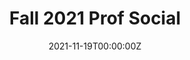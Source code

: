---
display_title: "Fall 2021 Prof Social"
title: "Fall 2021 Prof Social"
date: 2021-11-19T00:00:00Z
draft: false
layout: event
poster: "images/event_posters/2021-2022/prof_social_1.jpg"
poster_cover: "contain"
poster_position: "center"
short_description: "Join us for our fall 2021 prof social."
start_time: "12:00 - 2:00 PM EDT"
location: "Zoom"
location_link: "https://carleton-ca.zoom.us/j/96441623626"
background: "images/orientation2018-min.jpeg"
publishdate: 2021-01-01
---